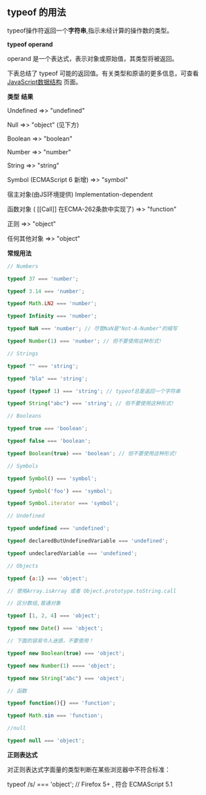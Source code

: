 ## typeof 的用法



typeof操作符返回一个**字符串**,指示未经计算的操作数的类型。



**typeof operand**

operand 是一个表达式，表示对象或原始值，其类型将被返回。

下表总结了 typeof 可能的返回值。有关类型和原语的更多信息，可查看 [JavaScript数据结构](https://developer.mozilla.org/zh-CN/docs/Web/JavaScript/Data_structures) 页面。



**类型**	**结果**

Undefined  =>>	"undefined"

Null   =>>	"object" (见下方)

Boolean	 =>> "boolean"

Number =>>	"number"

String =>>	"string"

Symbol (ECMAScript 6 新增)	=>> "symbol"

宿主对象(由JS环境提供)	Implementation-dependent

函数对象 ( [[Call]] 在ECMA-262条款中实现了)  =>>	"function"

正则  =>> "object"

任何其他对象  =>> "object"



**常规用法**

```javascript
// Numbers

typeof 37 === 'number';

typeof 3.14 === 'number';

typeof Math.LN2 === 'number';

typeof Infinity === 'number';

typeof NaN === 'number'; // 尽管NaN是"Not-A-Number"的缩写

typeof Number(1) === 'number'; // 但不要使用这种形式!

// Strings

typeof "" === 'string';

typeof "bla" === 'string';

typeof (typeof 1) === 'string'; // typeof总是返回一个字符串

typeof String("abc") === 'string'; // 但不要使用这种形式!

// Booleans

typeof true === 'boolean';

typeof false === 'boolean';

typeof Boolean(true) === 'boolean'; // 但不要使用这种形式!

// Symbols

typeof Symbol() === 'symbol';

typeof Symbol('foo') === 'symbol';

typeof Symbol.iterator === 'symbol';

// Undefined

typeof undefined === 'undefined';

typeof declaredButUndefinedVariable === 'undefined';

typeof undeclaredVariable === 'undefined'; 

// Objects

typeof {a:1} === 'object';

// 使用Array.isArray 或者 Object.prototype.toString.call

// 区分数组,普通对象

typeof [1, 2, 4] === 'object';

typeof new Date() === 'object';

// 下面的容易令人迷惑，不要使用！

typeof new Boolean(true) === 'object';

typeof new Number(1) ==== 'object';

typeof new String("abc") === 'object';

// 函数

typeof function(){} === 'function';

typeof Math.sin === 'function';

//null

typeof null === 'object';


```

**正则表达式**

对正则表达式字面量的类型判断在某些浏览器中不符合标准：



typeof /s/ === 'object'; // Firefox 5+ , 符合 ECMAScript 5.1


